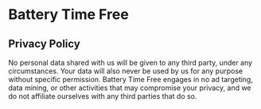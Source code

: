 # Battery Time Free

## Privacy Policy

No personal data shared with us will be given to any third party, under any circumstances. Your data will also never be used by us for any purpose without specific permission.
Battery Time Free engages in no ad targeting, data mining, or other activities that may compromise your privacy, and we do not affiliate ourselves with any third parties that do so.
